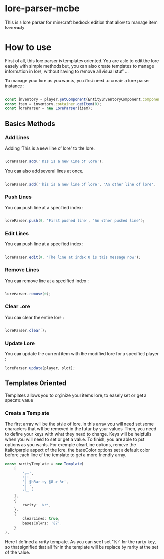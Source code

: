 # lore-parser-mcbe
This is a lore parser for minecraft bedrock edition that allow to manage item lore easly

# How to use

First of all, this lore parser is templates oriented. You are able to edit the lore easely with simple methods but, you can also create templates to manage information in lore, without having to remove all visual stuff ...

To manage your lore as you wants, you first need to create a lore parser instance : 

```ts

const inventory = player.getComponent(EntityInventoryComponent.componentId) as EntityInventoryComponent;
const item = inventory.container.getItem(0);
const loreParser = new LoreParser(item);

```

## Basics Methods

### Add Lines

Adding 'This is a new line of lore' to the lore.
```ts

loreParser.add('This is a new line of lore');

```
You can also add several lines at once.
```ts

loreParser.add('This is a new line of lore', 'An other line of lore', 'end of the lore....');

```

### Push Lines

You can push line at a specified index : 
```ts

loreParser.push(0, 'First pushed line', 'An other pushed line');

```

### Edit Lines

You can push line at a specified index : 
```ts

loreParser.edit(0, 'The line at index 0 is this message now');

```

### Remove Lines

You can remove line at a specified index : 
```ts

loreParser.remove(0);

```

### Clear Lore

You can clear the entire lore : 
```ts

loreParser.clear();

```

### Update Lore

You can update the current item with the modified lore for a specified player : 
```ts
loreParser.update(player, slot);
```

## Templates Oriented

Templates allows you to orginize your items lore, to easely set or get a specific value

### Create a Template

The first array will be the style of lore, in this array you will need set some characters that will be removed in the futur by your values.
Then, you need to define your keys with what they need to change. Keys will be helpfulls when you will need to set or get a value.
To finish, you are able to put options as you wants. For exemple clearLine options, remove the italic/purple aspect of the lore.
the baseColor options set a default color before each line of the template to get a more friendly array.

```ts
const rarityTemplate = new Template(
	[
		'┌─', 
		'│', 
		'│ §hRarity §8-> %r', 
		'│ ', 
		'└─ '
	],
	{
		rarity: '%r',
	},
	{
		clearLines: true,
		basesColors: '§7',
	}
);
```

Here I defined a rarity template. As you can see I set '%r' for the rarity key, so that signified that all %r in the template will be replace by rarity at the set of the value. 




